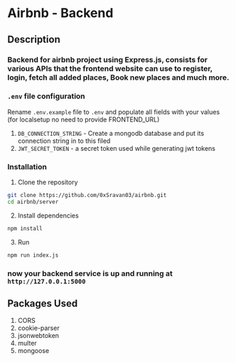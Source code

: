 # Airbnb - Backend

## Description

### Backend for airbnb project using Express.js, consists for various APIs that the frontend website can use to register, login, fetch all added places, Book new places and much more.

### `.env` file configuration

Rename `.env.example` file to `.env` and populate all fields with your values (for localsetup no need to provide FRONTEND_URL)

1. `DB_CONNECTION_STRING` - Create a mongodb database and put its connection string in to this filed <br>
2. `JWT_SECRET_TOKEN` - a secret token used while generating jwt tokens

### Installation

1. Clone the repository

```bash
git clone https://github.com/0xSravan03/airbnb.git
cd airbnb/server

```

2. Install dependencies

```bash
npm install
```

3. Run

```bash
npm run index.js
```

### now your backend service is up and running at `http://127.0.0.1:5000`

## Packages Used

1. CORS
2. cookie-parser
3. jsonwebtoken
4. multer
5. mongoose
